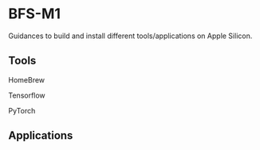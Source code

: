 # BFS-M1
Guidances to build and install different tools/applications on Apple Silicon.

## Tools

HomeBrew

Tensorflow

PyTorch

## Applications
